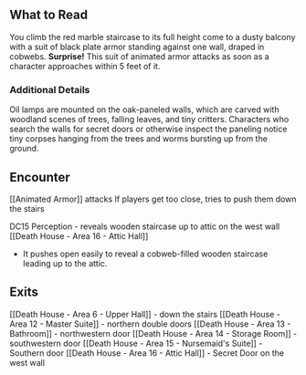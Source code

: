 ## What to Read
You climb the red marble staircase to its full height come to a dusty balcony with a suit of black plate armor standing against one wall, draped in cobwebs. **Surprise!** This suit of animated armor attacks as soon as a character approaches within 5 feet of it.

### Additional Details
Oil lamps are mounted on the oak-paneled walls, which are carved with woodland scenes of trees, falling leaves, and tiny critters. Characters who search the walls for secret doors or otherwise inspect the paneling notice tiny corpses hanging from the trees and worms bursting up from the ground.

## Encounter
[[Animated Armor]] attacks If players get too close, tries to push them down the stairs

DC15 Perception - reveals wooden staircase up to attic on the west wall [[Death House - Area 16 - Attic Hall]]
- It pushes open easily to reveal a cobweb-filled wooden staircase leading up to the attic.

## Exits
[[Death House - Area 6 - Upper Hall]] - down the stairs
[[Death House - Area 12 - Master Suite]] - northern double doors
[[Death House - Area 13 - Bathroom]] - northwestern door
[[Death House - Area 14 - Storage Room]] - southwestern door
[[Death House - Area 15 - Nursemaid's Suite]] - Southern door
[[Death House - Area 16 - Attic Hall]] - Secret Door on the west wall

